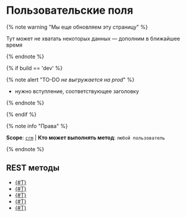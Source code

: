 # Пользовательские поля

{% note warning "Мы еще обновляем эту страницу" %}

Тут может не хватать некоторых данных — дополним в ближайшее время

{% endnote %}

{% if build == 'dev' %}

{% note alert "TO-DO _не выгружается на prod_" %}

- нужно вступление, соответствующее заголовку

{% endnote %}

{% endif %}

{% note info "Права" %}

**Scope**: [`crm`](../../../scopes/permissions.md) | **Кто может выполнять метод**: `любой пользователь`

{% endnote %}


## REST методы

- [{#T}](crm-contact-userfield-add.md)
- [{#T}](crm-contact-userfield-update.md)
- [{#T}](crm-contact-userfield-get.md)
- [{#T}](crm-contact-userfield-list.md)
- [{#T}](crm-contact-userfield-delete.md)
